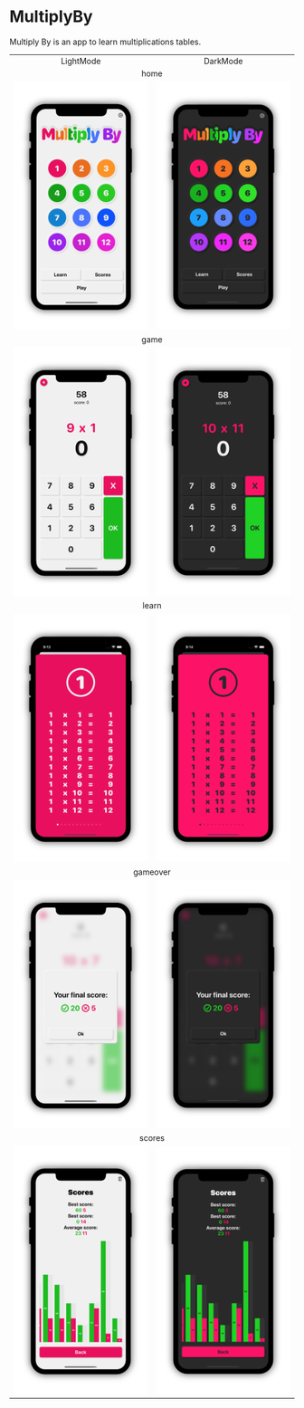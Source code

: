 # MultiplyBy

Multiply By is an app to learn multiplications tables.

<table>
  <tr>
    <td align="center">LightMode</td>
     <td align="center">DarkMode</td>
  </tr>
  <tr>
    <td align="center" colspan="2">home</td>
    </tr>
  <tr>
    <td><img src="./screenshots/home.png" width="400"></td>
    <td><img src="./screenshots/homeDarkMode.png" width="400"></td>
  </tr>
  <tr>
    <td align="center" colspan="2">game</td>
    </tr>
  <tr>
   <tr>
    <td><img src="./screenshots/game.png" width="400"></td>
    <td><img src="./screenshots/gameDarkMode.png" width="400"></td>
  </tr>
   <tr>
    <td align="center" colspan="2">learn</td>
    </tr>
  <tr>
   <tr>
    <td><img src="./screenshots/learn.png" width="400"></td>
    <td><img src="./screenshots/learnDarkMode.png" width="400"></td>
  </tr>
   <tr>
    <td align="center" colspan="2">gameover</td>
    </tr>
  <tr>
   <tr>
    <td><img src="./screenshots/gameover.png" width="400"></td>
    <td><img src="./screenshots/gameoverDarkMode.png" width="400"></td>
  </tr>
  <tr>
    <td align="center" colspan="2">scores</td>
    </tr>
   <tr>
    <td><img src="./screenshots/scores.png" width="400"></td>
    <td><img src="./screenshots/scoresDarkMode.png" width="400"></td>
  </tr>
  
 </table>
